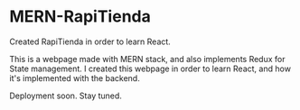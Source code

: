 # MERN-RapiTienda
Created RapiTienda in order to learn React.

This is a webpage made with MERN stack, and also implements Redux for State management.
I created this webpage in order to learn React, and how it's implemented with the backend.

Deployment soon. Stay tuned.
